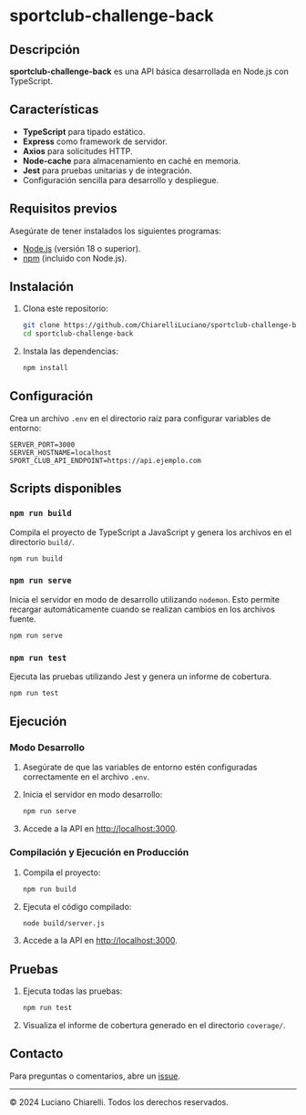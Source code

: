 # sportclub-challenge-back

## Descripción

**sportclub-challenge-back** es una API básica desarrollada en Node.js con TypeScript.

## Características

-   **TypeScript** para tipado estático.
-   **Express** como framework de servidor.
-   **Axios** para solicitudes HTTP.
-   **Node-cache** para almacenamiento en caché en memoria.
-   **Jest** para pruebas unitarias y de integración.
-   Configuración sencilla para desarrollo y despliegue.

## Requisitos previos

Asegúrate de tener instalados los siguientes programas:

-   [Node.js](https://nodejs.org/) (versión 18 o superior).
-   [npm](https://www.npmjs.com/) (incluido con Node.js).

## Instalación

1. Clona este repositorio:

    ```bash
    git clone https://github.com/ChiarelliLuciano/sportclub-challenge-back.git
    cd sportclub-challenge-back
    ```

2. Instala las dependencias:

    ```bash
    npm install
    ```

## Configuración

Crea un archivo `.env` en el directorio raíz para configurar variables de entorno:

```env
SERVER_PORT=3000
SERVER_HOSTNAME=localhost
SPORT_CLUB_API_ENDPOINT=https://api.ejemplo.com
```

## Scripts disponibles

### `npm run build`

Compila el proyecto de TypeScript a JavaScript y genera los archivos en el directorio `build/`.

```bash
npm run build
```

### `npm run serve`

Inicia el servidor en modo de desarrollo utilizando `nodemon`. Esto permite recargar automáticamente cuando se realizan cambios en los archivos
fuente.

```bash
npm run serve
```

### `npm run test`

Ejecuta las pruebas utilizando Jest y genera un informe de cobertura.

```bash
npm run test
```

## Ejecución

### Modo Desarrollo

1. Asegúrate de que las variables de entorno estén configuradas correctamente en el archivo `.env`.
2. Inicia el servidor en modo desarrollo:

    ```bash
    npm run serve
    ```

3. Accede a la API en [http://localhost:3000](http://localhost:3000).

### Compilación y Ejecución en Producción

1. Compila el proyecto:

    ```bash
    npm run build
    ```

2. Ejecuta el código compilado:

    ```bash
    node build/server.js
    ```

3. Accede a la API en [http://localhost:3000](http://localhost:3000).

## Pruebas

1. Ejecuta todas las pruebas:

    ```bash
    npm run test
    ```

2. Visualiza el informe de cobertura generado en el directorio `coverage/`.

## Contacto

Para preguntas o comentarios, abre un [issue](https://github.com/ChiarelliLuciano/sportclub-challenge-back/issues).

---

© 2024 Luciano Chiarelli. Todos los derechos reservados.
